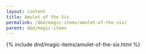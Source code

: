 ```yaml
---
layout: content
title: Amulet of the Six
permalink: /d&d/magic-items/amulet-of-the-six/
parent: d&d/magic-items
---
```


{% include dnd/magic-items/amulet-of-the-six.html %}